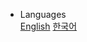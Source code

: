 - <div class="nav-dropdown-container">
      <a>Languages</a>
      <div class="nav-dropdown">
          <a href="/bonfire-engine.github.io/index.html#">English</a>
          <a href="/bonfire-engine.github.io/index-kr.html#">한국어</a>
      </div>
  </div>
